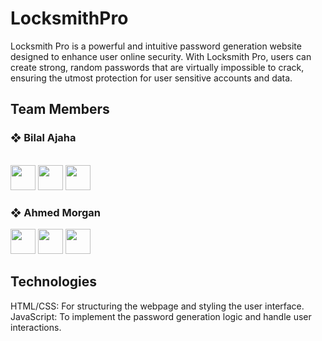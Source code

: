 # LocksmithPro

Locksmith Pro is a powerful and intuitive password generation website designed to enhance user online security. With Locksmith Pro, users can create strong, random passwords that are virtually impossible to crack, ensuring the utmost protection for user sensitive accounts and data.

## Team Members

<h3>❖ Bilal Ajaha</h3><br>
<a href="https://skillicons.dev">
    <a href="https://github.com/Voxold"><img src="https://skillicons.dev/icons?i=github" width='40px' height='40px'/></a>
    <a href="https://www.linkedin.com/in/voxold/"><img src="https://skillicons.dev/icons?i=linkedin" width='40px' height='40px'/></a>
    <a href="https://twitter.com/bilal_ajaha"><img src="https://skillicons.dev/icons?i=twitter" width='40px' height='40px'/></a>
  </a><br>
<h3>❖ Ahmed Morgan<br></h3>
<a href="https://skillicons.dev">
    <a href="https://github.com"><img src="https://skillicons.dev/icons?i=github" width='40px' height='40px'/></a>
    <a href="https://www.linkedin.com"><img src="https://skillicons.dev/icons?i=linkedin" width='40px' height='40px'/></a>
    <a href="https://twitter.com"><img src="https://skillicons.dev/icons?i=twitter" width='40px' height='40px'/></a>
  </a>

## Technologies

HTML/CSS: For structuring the webpage and styling the user interface.
JavaScript: To implement the password generation logic and handle user interactions.
